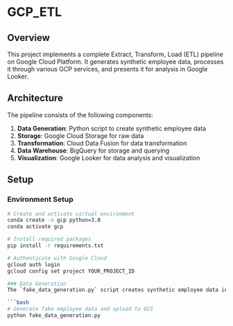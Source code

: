 # GCP_ETL
## Overview
This project implements a complete Extract, Transform, Load (ETL) pipeline on Google Cloud Platform. It generates synthetic employee data, processes it through various GCP services, and presents it for analysis in Google Looker.

## Architecture
The pipeline consists of the following components:
1. **Data Generation**: Python script to create synthetic employee data
2. **Storage**: Google Cloud Storage for raw data
3. **Transformation**: Cloud Data Fusion for data transformation
4. **Data Warehouse**: BigQuery for storage and querying
5. **Visualization**: Google Looker for data analysis and visualization

## Setup

### Environment Setup

```bash
# Create and activate virtual environment 
conda create -n gcp python=3.8 
conda activate gcp 

# Install required packages 
pip install -r requirements.txt 

# Authenticate with Google Cloud 
gcloud auth login
gcloud config set project YOUR_PROJECT_ID

### Data Generation
The `fake_data_generation.py` script creates synthetic employee data in CSV format using the Faker library.

```bash
# Generate fake employee data and upload to GCS
python fake_data_generation.py